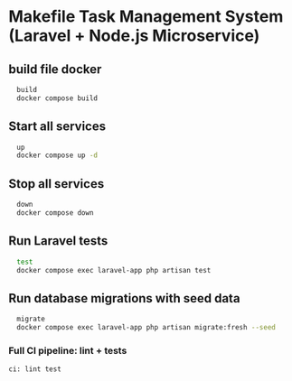 # Makefile Task Management System (Laravel + Node.js Microservice)

## build file docker
```bash
  build
  docker compose build
```

## Start all services
```bash
  up
  docker compose up -d
```

## Stop all services
```bash
  down
  docker compose down
```
## Run Laravel tests
```bash
  test
  docker compose exec laravel-app php artisan test
```

## Run database migrations with seed data
```bash
  migrate
  docker compose exec laravel-app php artisan migrate:fresh --seed
```

### Full CI pipeline: lint + tests
    ci: lint test
